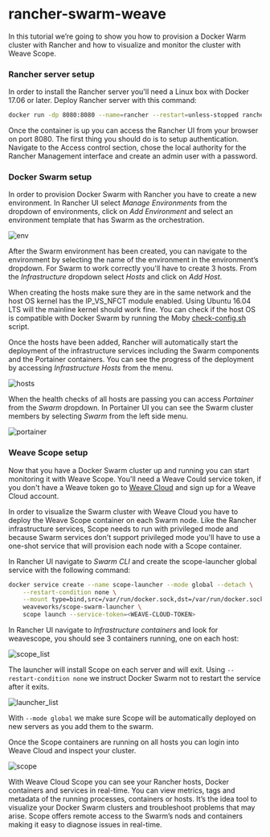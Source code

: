 # rancher-swarm-weave

In this tutorial we’re going to show you how to provision a Docker Warm cluster with Rancher and how to 
visualize and monitor the cluster with Weave Scope.

### Rancher server setup

In order to install the Rancher server you'll need a Linux box with Docker 17.06 or later.
Deploy Rancher server with this command:

```bash
docker run -dp 8080:8080 --name=rancher --restart=unless-stopped rancher/server
```

Once the container is up you can access the Rancher UI from your browser on port 8080. The first thing you 
should do is to setup authentication. Navigate to the Access control section, chose the local authority for 
the Rancher Management interface and create an admin user with a password.

### Docker Swarm setup

In order to provision Docker Swarm with Rancher you have to create a new environment. 
In Rancher UI select _Manage Environments_ from the dropdown of environments, click on _Add Environment_ 
and select an environment template that has Swarm as the orchestration.

![env](https://github.com/stefanprodan/rancher-swarm-weave/blob/master/screens/add_env.png)

After the Swarm environment has been created, you can navigate to the environment 
by selecting the name of the environment in the environment’s dropdown. For Swarm to work correctly you'll 
have to create 3 hosts. From the _Infrastructure_ dropdown select _Hosts_ and click on _Add Host_.

When creating the hosts make sure they are in the same network and the host OS kernel has the IP_VS_NFCT 
module enabled. Using Ubuntu 16.04 LTS will the mainline kernel should work fine. You can check if the host 
OS is compatible with Docker Swarm by running the Moby [check-config.sh](https://github.com/moby/moby/blob/master/contrib/check-config.sh) script.

Once the hosts have been added, Rancher will automatically start the deployment of the 
infrastructure services including the Swarm components and the Portainer containers. 
You can see the progress of the deployment by accessing _Infrastructure Hosts_ from the menu.

![hosts](https://github.com/stefanprodan/rancher-swarm-weave/blob/master/screens/hosts.png)

When the health checks of all hosts are passing you can access _Portainer_ from the _Swarm_ dropdown. 
In Portainer UI you can see the Swarm cluster members by selecting _Swarm_ from the left side menu.

![portainer](https://github.com/stefanprodan/rancher-swarm-weave/blob/master/screens/portainer.png)

### Weave Scope setup

Now that you have a Docker Swarm cluster up and running you can start monitoring it with Weave Scope. 
You'll need a Weave Could service token, if you don't have a Weave token go 
to [Weave Cloud](https://cloud.weave.works/) and sign up for a Weave Cloud account. 

In order to visualize the Swarm cluster with Weave Cloud you have to deploy the Weave Scope container 
on each Swarm node. Like the Rancher infrastructure services, Scope needs to run with privileged mode and 
because Swarm services don't support privileged mode you'll have to use a one-shot service that will 
provision each node with a Scope container.

In Rancher UI navigate to _Swarm CLI_ and create the scope-launcher global service with the following command:  

```bash
docker service create --name scope-launcher --mode global --detach \
    --restart-condition none \
    --mount type=bind,src=/var/run/docker.sock,dst=/var/run/docker.sock \
    weaveworks/scope-swarm-launcher \
    scope launch --service-token=<WEAVE-CLOUD-TOKEN>
```

In Rancher UI navigate to _Infrastructure containers_ and look for weavescope, 
you should see 3 containers running, one on each host:

![scope_list](https://github.com/stefanprodan/rancher-swarm-weave/blob/master/screens/scope_list.png)

The launcher will install Scope on each server and will exit. Using `--restart-condition none` we 
instruct Docker Swarm not to restart the service after it exits. 

![launcher_list](https://github.com/stefanprodan/rancher-swarm-weave/blob/master/screens/launcher_list.png)

With `--mode global` we make sure Scope will be automatically deployed on new servers 
as you add them to the swarm. 

Once the Scope containers are running on all hosts you can login into Weave Cloud and inspect your cluster.

![scope](https://github.com/stefanprodan/rancher-swarm-weave/blob/master/screens/scope.png)

With Weave Cloud Scope you can see your Rancher hosts, Docker containers and services in real-time. 
You can view metrics, tags and metadata of the running processes, containers or hosts. 
It’s the idea tool to visualize your Docker Swarm clusters and troubleshoot problems that may arise. 
Scope offers remote access to the Swarm’s nods and containers making it easy to diagnose issues 
in real-time.
